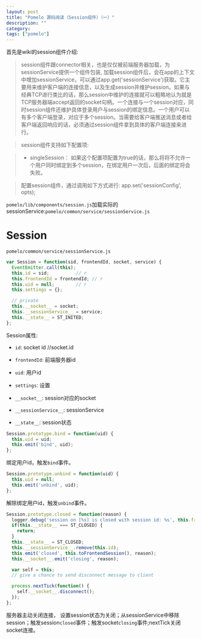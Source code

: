 ```yaml
---
layout: post
title: "Pomelo 源码阅读（Session组件）（一）"
description: ""
category:
tags: ["pomelo"]
---
```


首先是wiki的session组件介绍:

>session组件跟connector相关，也是仅仅被前端服务器加载，为sessionService提供一个组件包装, 加载session组件后，会在app的上下文中增加sessionService，可以通过app.get('sessionService')获取。它主要用来维护客户端的连接信息，以及生成session并维护session。如果与经典TCP进行类比的话，那么session中维护的连接就可以粗略地认为就是TCP服务器端accept返回的socket句柄。一个连接与一个session对应，同时session组件还维护具体登录用户与session的绑定信息。一个用户可以有多个客户端登录，对应于多个session。当需要给客户端推送消息或者给客户端返回响应的话，必须通过session组件拿到具体的客户端连接来进行。

>session组件支持如下配置项:

>   * singleSession： 如果这个配置项配置为true的话，那么将将不允许一个用户同时绑定到多个session，在绑定用户一次后，后面的绑定将会失败。

>配置session组件，通过调用如下方式进行:
>app.set('sessionConfig', opts);

`pomelo/lib/components/session.js`加载实际的sessionService:`pomelo/common/service/sessionService.js`

# Session

`pomelo/common/service/sessionService.js`

```javascript
var Session = function(sid, frontendId, socket, service) {
  EventEmitter.call(this);
  this.id = sid;          // r
  this.frontendId = frontendId; // r
  this.uid = null;        // r
  this.settings = {};

  // private
  this.__socket__ = socket;
  this.__sessionService__ = service;
  this.__state__ = ST_INITED;
};
```

Session属性:

* `id`: socket id //socket.id

* `frontendId`: 前端服务器id

* `uid`: 用户id

* `settings`: 设置

* `__socket__`: session对应的socket

* `__sessionService__`: sessionService

* `__state__`: session状态

```javascript
Session.prototype.bind = function(uid) {
  this.uid = uid;
  this.emit('bind', uid);
};
```

绑定用户id，触发`bind`事件。

```javascript
Session.prototype.unbind = function(uid) {
  this.uid = null;
  this.emit('unbind', uid);
};
```

解除绑定用户id，触发`unbind`事件。

```javascript
Session.prototype.closed = function(reason) {
  logger.debug('session on [%s] is closed with session id: %s', this.frontendId, this.id);
  if(this.__state__ === ST_CLOSED) {
    return;
  }
  this.__state__ = ST_CLOSED;
  this.__sessionService__.remove(this.id);
  this.emit('closed', this.toFrontendSession(), reason);
  this.__socket__.emit('closing', reason);

  var self = this;
  // give a chance to send disconnect message to client

  process.nextTick(function() {
    self.__socket__.disconnect();
  });
};
```

服务器主动关闭连接， 设置session状态为关闭；从sessionService中移除session；触发session`closed`事件；触发socket`closing`事件;nextTick关闭socket连接。
